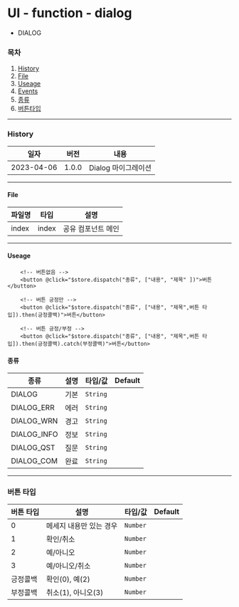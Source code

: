 # UI - function - dialog

-   DIALOG

### 목차

1. [History](#history)
2. [File](#file)
3. [Useage](#useage)
4. [Events](#events)
5. [종류](#종류)
6. [버튼타입](#버튼타입)

---

### History

| 일자       | 버전  | 내용                |
| ---------- | ----- | ------------------- |
| 2023-04-06 | 1.0.0 | Dialog 마이그레이션 |

---

#### File

| 파일명 | 타입  | 설명               |
| ------ | ----- | ------------------ |
| index  | index | 공유 컴포넌트 메인 |

---

#### Useage

```
    <!-- 버튼없음 -->
    <button @click="$store.dispatch("종류", ["내용", "제목" ])">버튼</button>

    <!-- 버튼 긍정만 -->
    <button @click="$store.dispatch("종류", ["내용", "제목",버튼 타입]).then(긍정콜백)">버튼</button>

    <!-- 버튼 긍정/부정 -->
    <button @click="$store.dispatch("종류", ["내용", "제목",버튼 타입]).then(긍정콜백).catch(부정콜백)">버튼</button>

```

#### 종류

| 종류        | 설명 | 타입/값  | Default |
| ----------- | ---- | -------- | ------- |
| DIALOG      | 기본 | `String` |         |
| DIALOG_ERR  | 에러 | `String` |         |
| DIALOG_WRN  | 경고 | `String` |
| DIALOG_INFO | 정보 | `String` |
| DIALOG_QST  | 질문 | `String` |
| DIALOG_COM  | 완료 | `String` |

---

### 버튼 타입

| 버튼 타입 | 설명                    | 타입/값  | Default |
| --------- | ----------------------- | -------- | ------- |
| 0         | 메세지 내용만 있는 경우 | `Number` |
| 1         | 확인/취소               | `Number` |
| 2         | 예/아니오               | `Number` |
| 3         | 예/아니오/취소          | `Number` |
| 긍정콜백  | 확인(0), 예(2)          | `Number` |
| 부정콜백  | 취소(1), 아니오(3)      | `Number` |
